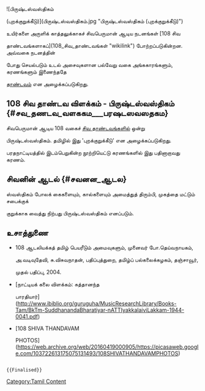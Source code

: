 ![பிருஷ்டஸ்வஸ்திகம்
(புறக்குறுக்கீடு)](பிருஷ்டஸ்வஸ்திகம்.jpg "பிருஷ்டஸ்வஸ்திகம் (புறக்குறுக்கீடு)")
உயிர்களை அருளிக் காத்தலுக்காகச் சிவபெருமான் ஆடிய நடனங்கள் [108 சிவ
தாண்டவங்களாகப்](108_சிவ_தாண்டவங்கள் "wikilink") போற்றப்படுகின்றன. அவ்வகை நடனத்தின்
போது செயல்படும் உடல் அசைவுகளான பல்வேறு வகை அங்ககாரங்களும், கரணங்களும் இணைந்ததே
[தாண்டவம்](தாண்டவம்,_லாஸ்யம் "wikilink") என அழைக்கப்படுகிறது.

## 108 சிவ தாண்டவ விளக்கம் - பிருஷ்டஸ்வஸ்திகம் {#சவ_தணடவ_வளககம___பரஷடஸவஸதகம}

சிவபெருமான் ஆடிய 108 வகைச் [சிவ தாண்டவங்களில்](சிவ_தாண்டவங்கள் "wikilink") ஒன்று
பிருஷ்டஸ்வஸ்திகம். தமிழில் இது \'புறக்குறுக்கீடு\' என அழைக்கப்படுகிறது.
பரதநாட்டியத்தில் இடம்பெறுகின்ற நூற்றியெட்டு கரணங்களில் இது பதினாறாவது கரணம்.

## சிவனின் ஆடல் {#சவனன_ஆடல}

ஸ்வஸ்திகம் போலக் கைகளையும், கால்களையும் அமைத்துத் திரும்பி, முகத்தை மட்டும் சபைக்குக்
குறுக்காக வைத்து நிற்பது பிருஷ்டஸ்வஸ்திகம் எனப்படும்.

## உசாத்துணை

-   108 ஆடலியக்கத் தமிழ் பெயரீடும் அமைவுகளும், முனைவர் போ.தெய்வநாயகம்,
    அ.வடிவுதேவி, சு.விசுவநாதன், பதிப்புத்துறை, தமிழ்ப் பல்கலைக்கழகம், தஞ்சாவூர்,
    முதல் பதிப்பு, 2004.
-   [நாட்டியக் கலை விளக்கம்: சுத்தானந்த
    பாரதியார்](http://www.ibiblio.org/guruguha/MusicResearchLibrary/Books-Tam/BkTm-SuddhanandaBharatiyar-nATTIyakkalaiviLakkam-1944-0041.pdf)
-   [108 SHIVA THANDAVAM
    PHOTOS](https://web.archive.org/web/20160419000905/https://picasaweb.google.com/103722613175075131493/108SHIVATHANDAVAMPHOTOS)

```{=mediawiki}
{{Finalised}}
```
[Category:Tamil Content](Category:Tamil_Content "wikilink")
